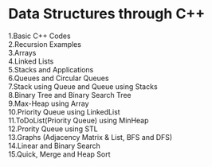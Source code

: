 # Data Structures through C++
1.Basic C++ Codes\
2.Recursion Examples\
3.Arrays\
4.Linked Lists\
5.Stacks and Applications\
6.Queues and Circular Queues\
7.Stack using Queue and Queue using Stacks\
8.Binary Tree and Binary Search Tree\
9.Max-Heap using Array\
10.Priority Queue using LinkedList\
11.ToDoList(Priority Queue) using MinHeap\
12.Prority Queue using STL\
13.Graphs (Adjacency Matrix & List, BFS and DFS)\
14.Linear and Binary Search\
15.Quick, Merge and Heap Sort
